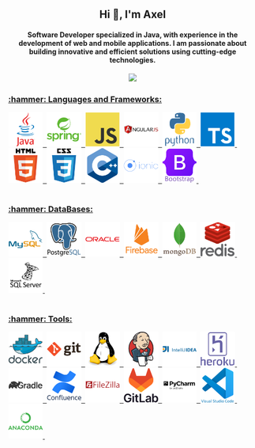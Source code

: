 

<div id="header" align="center">
  <h2 align="center">Hi 👋, I'm Axel</h2>
  <h4 align="center">Software Developer specialized in Java, with experience in the development of web and mobile applications. I am passionate about building innovative and efficient solutions using cutting-edge technologies.</h4>
  <div id="badges" align="center">
    <a href="https://www.linkedin.com/in/axel-cespedes-53ab081b5/" target="_blank">
      <img src="https://img.shields.io/badge/LinkedIn-0A66C2?logo=linkedin&style=for-the-badge"/>
   </div>
   <div align="left">
     <h3>:hammer: Languages and Frameworks:</h3>
     <div>
       <img src="https://github.com/devicons/devicon/blob/master/icons/java/java-original-wordmark.svg" title="JAVA" alt="JAVA" width="70" height="70"/>&nbsp;
       <img src="https://github.com/devicons/devicon/blob/master/icons/spring/spring-original-wordmark.svg" title="SPRING" alt="SPRING" width="70" height="70"/>&nbsp;
       <img src="https://github.com/devicons/devicon/blob/master/icons/javascript/javascript-original.svg" title="JAVASCRIPT" alt="JAVASCRIPT" width="70" height="70"/>&nbsp;
       <img src="https://github.com/devicons/devicon/blob/master/icons/angularjs/angularjs-original-wordmark.svg" title="" alt="" width="70" height="70"/>&nbsp;
       <img src="https://github.com/devicons/devicon/blob/master/icons/python/python-original-wordmark.svg" title="PYTHON" alt="PYTHON" width="70" height="70"/>&nbsp;
       <img src="https://github.com/devicons/devicon/blob/master/icons/typescript/typescript-original.svg" title="TYPESCRIPT" alt="TYPESCRIPT" width="70" height="70"/>&nbsp;
       <img src="https://github.com/devicons/devicon/blob/master/icons/html5/html5-original-wordmark.svg" title="HTML5" alt="HTML5" width="70" height="70"/>&nbsp;
       <img src="https://github.com/devicons/devicon/blob/master/icons/css3/css3-original-wordmark.svg" title="CSS3" alt="CSS3" width="70" height="70"/>&nbsp;
       <img src="https://github.com/devicons/devicon/blob/master/icons/cplusplus/cplusplus-original.svg" title="C++" alt="C++" width="70" height="70"/>&nbsp;
       <img src="https://github.com/devicons/devicon/blob/master/icons/ionic/ionic-original-wordmark.svg" title="IONIC" alt="IONIC" width="70" height="70"/>&nbsp;
       <img src="https://github.com/devicons/devicon/blob/master/icons/bootstrap/bootstrap-original-wordmark.svg" title="BOOTSTRAP" alt="BOOTSTRAP" width="70" height="70"/>&nbsp;
     </div>
     <br>
     <h3>:hammer: DataBases:</h3>
     <div>
       <img src="https://github.com/devicons/devicon/blob/master/icons/mysql/mysql-original-wordmark.svg" title="MYSQL" alt="MYSQL" width="70" height="70"/>&nbsp;
       <img src="https://github.com/devicons/devicon/blob/master/icons/postgresql/postgresql-original-wordmark.svg" title="POSTGRESQL" alt="POSTGRESQL" width="70" height="70"/>&nbsp;
       <img src="https://github.com/devicons/devicon/blob/master/icons/oracle/oracle-original.svg" title="ORACLE" alt="ORACLE" width="70" height="70"/>&nbsp;
       <img src="https://github.com/devicons/devicon/blob/master/icons/firebase/firebase-plain-wordmark.svg" title="FIREBASE" alt="FIREBASE" width="70" height="70"/>&nbsp;
       <img src="https://github.com/devicons/devicon/blob/master/icons/mongodb/mongodb-original-wordmark.svg" title="MONGODB" alt="MONGODB" width="70" height="70"/>&nbsp;
       <img src="https://github.com/devicons/devicon/blob/master/icons/redis/redis-original-wordmark.svg" title="REDIS" alt="REDIS" width="70" height="70"/>&nbsp;
       <img src="https://github.com/devicons/devicon/blob/master/icons/microsoftsqlserver/microsoftsqlserver-plain-wordmark.svg" title="SQLSERVER" alt="SQLSERVER" width="70" height="70"/>&nbsp;
     </div>
     <br>
     <h3>:hammer: Tools:</h3>
     <div>
       <img src="https://github.com/devicons/devicon/blob/master/icons/docker/docker-original-wordmark.svg" title="DOCKER" alt="DOCKER" width="70" height="70"/>&nbsp;
       <img src="https://github.com/devicons/devicon/blob/master/icons/git/git-original-wordmark.svg" title="GIT" alt="GIT" width="70" height="70"/>&nbsp;
       <img src="https://github.com/devicons/devicon/blob/master/icons/linux/linux-original.svg" title="LINUX" alt="LINUX" width="70" height="70"/>&nbsp;
       <img src="https://github.com/devicons/devicon/blob/master/icons/jenkins/jenkins-original.svg" title="JENKINS" alt="JENKINS" width="70" height="70"/>&nbsp;
       <img src="https://github.com/devicons/devicon/blob/master/icons/intellij/intellij-original-wordmark.svg" title="INTELLIJ" alt="INTELLIJ" width="70" height="70"/>&nbsp;
       <img src="https://github.com/devicons/devicon/blob/master/icons/heroku/heroku-original-wordmark.svg" title="HEROKU" alt="HEROKU" width="70" height="70"/>&nbsp;
       <img src="https://github.com/devicons/devicon/blob/master/icons/gradle/gradle-plain-wordmark.svg" title="GRADLE" alt="GRADLE" width="70" height="70"/>&nbsp;
       <img src="https://github.com/devicons/devicon/blob/master/icons/confluence/confluence-original-wordmark.svg" title="CONFLUENCE" alt="CONFLUENCE" width="70" height="70"/>&nbsp;
       <img src="https://github.com/devicons/devicon/blob/master/icons/filezilla/filezilla-plain-wordmark.svg" title="FILEZILLA" alt="FILEZILLA" width="70" height="70"/>&nbsp;
       <img src="https://github.com/devicons/devicon/blob/master/icons/gitlab/gitlab-original-wordmark.svg" title="GITLAB" alt="GITLAB" width="70" height="70"/>&nbsp;
       <img src="https://github.com/devicons/devicon/blob/master/icons/pycharm/pycharm-original-wordmark.svg" title="PYCHARM" alt="PYCHARM" width="70" height="70"/>&nbsp;
       <img src="https://github.com/devicons/devicon/blob/master/icons/vscode/vscode-original-wordmark.svg" title="VSCODE" alt="VSCODE" width="70" height="70"/>&nbsp;
       <img src="https://github.com/devicons/devicon/blob/master/icons/anaconda/anaconda-original-wordmark.svg" title="ANACONDA" alt="ANACONDA" width="70" height="70"/>&nbsp;
     </div>
   </div>
    
</div>
